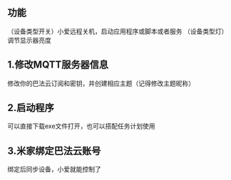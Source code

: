 ## 功能
（设备类型开关）小爱远程关机，启动应用程序或脚本或者服务
（设备类型灯）调节显示器亮度

## 1.修改MQTT服务器信息

修改你的巴法云订阅和密钥，并创建相应主题（记得修改主题昵称）

## 2.启动程序
可以直接下载exe文件打开，也可以搭配任务计划使用

## 3.米家绑定巴法云账号
绑定后同步设备，小爱就能控制了
